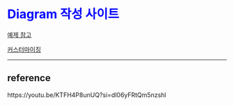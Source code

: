 <h1 style="color:blue">
  Diagram 작성 사이트
</h1>
  <p><a href="https://app.diagrams.net/#Hjbkim4040%2FtodoByVue%2Fmain%2FtodoByVue.drawio">예제 참고</a></p>
  <p><a href="https://app.diagrams.net/#Hjbkim4040%2FtodoByVue%2Fmain%2FtodoByJeongBin.drawio">커스터마이징</a></p>

<hr>

<div>
  <h2>
    reference
  </h2>
  <p>
    https://youtu.be/KTFH4P8unUQ?si=dl06yFRtQm5nzshl
  </p>
</div>
